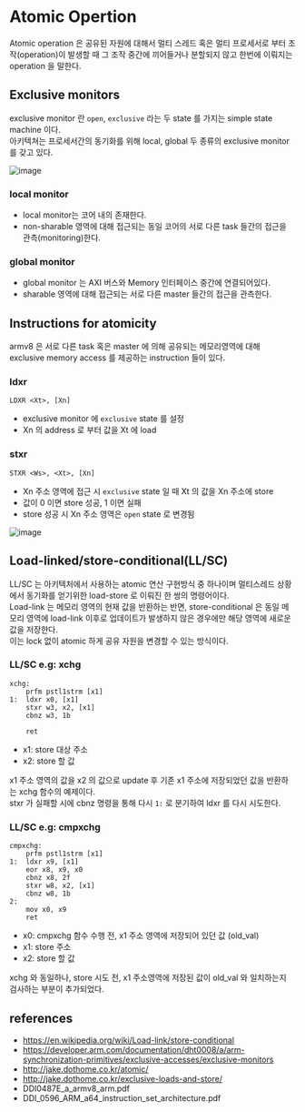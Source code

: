 # Atomic Opertion
Atomic operation 은 공유된 자원에 대해서 멀티 스레드 혹은 멀티 프로세서로 부터 조작(operation)이 발생할 때 그 조작 중간에 끼어들거나 분할되지 않고 한번에 이뤄지는 operation 을 말한다.

## Exclusive monitors
exclusive monitor 란 `open`, `exclusive` 라는 두 state 를 가지는 simple state machine 이다.  
아키텍쳐는 프로세서간의 동기화를 위해 local, global 두 종류의 exclusive monitor 를 갖고 있다.

![image](https://user-images.githubusercontent.com/50063698/111892987-13872d00-8a43-11eb-8177-fd61487c6fc1.png)
### local monitor
- local monitor는 코어 내의 존재한다.
- non-sharable 영역에 대해 접근되는 동일 코어의 서로 다른 task 들간의 접근을 관측(monitoring)한다.

### global monitor
- global monitor 는 AXI 버스와 Memory 인터페이스 중간에 연결되어있다.
- sharable 영역에 대해 접근되는 서로 다른 master 들간의 접근을 관측한다.

## Instructions for atomicity
armv8 은 서로 다른 task 혹은 master 에 의해 공유되는 메모리영역에 대해 exclusive memory access 를 제공하는 instruction 들이 있다.

### ldxr
`LDXR <Xt>, [Xn]`
- exclusive monitor 에 `exclusive` state 를 설정
- Xn 의 address 로 부터 값을 Xt 에 load

### stxr
`STXR <Ws>, <Xt>, [Xn]`
- Xn 주소 영역에 접근 시 `exclusive` state 일 때 Xt 의 값을 Xn 주소에 store
- <Ws> 값이 0 이면 store 성공, 1 이면 실패
- store 성공 시 Xn 주소 영역은 `open` state 로 변경됨

![image](https://user-images.githubusercontent.com/50063698/111892923-ea669c80-8a42-11eb-8e69-12fd1853b3f3.png)

## Load-linked/store-conditional(LL/SC)
LL/SC 는 아키텍처에서 사용하는 atomic 연산 구현방식 중 하나이며 멀티스레드 상황에서 동기화를 얻기위한 load-store 로 이뤄진 한 쌍의 명령어이다.  
Load-link 는 메모리 영역의 현재 값을 반환하는 반면, store-conditional 은 동일 메모리 영역에 load-link 이후로 업데이트가 발생하지 않은 경우에만 
해당 영역에 새로운 값을 저장한다.  
이는 lock 없이 atomic 하게 공유 자원을 변경할 수 있는 방식이다.

### LL/SC e.g: xchg
```assembly
xchg:
    prfm pstl1strm [x1]
1:  ldxr x0, [x1]
    stxr w3, x2, [x1]
    cbnz w3, 1b
    
    ret
```
- x1: store 대상 주소
- x2: store 할 값  

x1 주소 영역의 값을 x2 의 값으로 update 후 기존 x1 주소에 저장되었던 값을 반환하는 xchg 함수의 예제이다.  
stxr 가 실패할 시에 cbnz 명령을 통해 다시 `1:` 로 분기하여 ldxr 를 다시 시도한다.

### LL/SC e.g: cmpxchg
```assembly
cmpxchg:
    prfm pstl1strm [x1]
1:  ldxr x9, [x1]
    eor x8, x9, x0
    cbnz x8, 2f
    stxr w8, x2, [x1]
    cbnz w8, 1b
2:
    mov x0, x9
    ret
```
- x0: cmpxchg 함수 수행 전, x1 주소 영역에 저장되어 있던 값 (old_val)
- x1: store  주소
- x2: store 할 값  

xchg 와 동일하나, store 시도 전, x1 주소영역에 저장된 값이 old_val 와 일치하는지 검사하는 부분이 추가되었다.



## references
- https://en.wikipedia.org/wiki/Load-link/store-conditional  
- https://developer.arm.com/documentation/dht0008/a/arm-synchronization-primitives/exclusive-accesses/exclusive-monitors  
- http://jake.dothome.co.kr/atomic/  
- http://jake.dothome.co.kr/exclusive-loads-and-store/  
- DDI0487E_a_armv8_arm.pdf
- DDI_0596_ARM_a64_instruction_set_architecture.pdf
